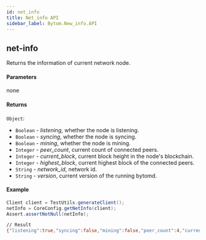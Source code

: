 ```yaml
---
id: net_info
title: Net_info API
sidebar_label: Bytom.New_info.API
---
```


## net-info

Returns the information of current network node.

#### Parameters

none

#### Returns

`Object`:

- `Boolean` - *listening*, whether the node is listening.
- `Boolean` - *syncing*, whether the node is syncing.
- `Boolean` - *mining*, whether the node is mining.
- `Integer` - *peer_count*, current count of connected peers.
- `Integer` - *current_block*, current block height in the node's blockchain.
- `Integer` - *highest_block*, current highest block of the connected peers.
- `String` - *network_id*, network id.
- `String` - *version*, current version of the running bytomd.

#### Example
```java
Client client = TestUtils.generateClient();
netInfo = CoreConfig.getNetInfo(client);
Assert.assertNotNull(netInfo);
```
```bash
// Result
{"listening":true,"syncing":false,"mining":false,"peer_count":4,"current_block":220923,"highest_block":220923,"network_id":"mainnet"}
```

